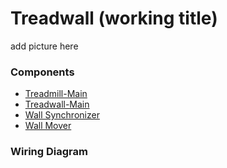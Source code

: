 # Treadwall (working title)

add picture here

### Components
- [Treadmill-Main](https://github.com/0815Phine/SetupCode/blob/7dead10407c8afabdaee575db4762ad7c3431e94/Hardware/Treadmill%20Main/README.md)
- [Treadwall-Main](https://github.com/0815Phine/SetupCode/blob/7dead10407c8afabdaee575db4762ad7c3431e94/Hardware/Treadwall%20Main/README.md)
- [Wall Synchronizer](https://github.com/0815Phine/SetupCode/blob/7dead10407c8afabdaee575db4762ad7c3431e94/Hardware/Wall%20Synchronizer/README.md)
- [Wall Mover](https://github.com/0815Phine/SetupCode/blob/7dead10407c8afabdaee575db4762ad7c3431e94/Hardware/Wall%20Mover/README.md)

### Wiring Diagram
